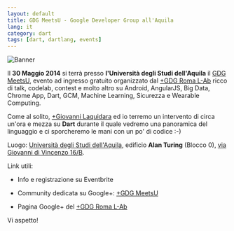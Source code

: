 ```yaml
---
layout: default
title: GDG MeetsU - Google Developer Group all'Aquila
lang: it
category: dart
tags: [dart, dartlang, events]
---
```

![Banner](/assets/img/posts/gdgmeetsu.png)

Il **30 Maggio 2014** si terrà presso **l'Università degli Studi dell'Aquila** il [GDG MeetsU](https://plus.google.com/u/0/communities/115675971195472891244), evento ad ingresso gratuito organizzato dal [+GDG Roma L-Ab](https://plus.google.com/110676501469531199993/posts) ricco di talk, codelab, contest e molto altro su Android, AngularJS, Big Data, Chrome App, Dart, GCM, Machine Learning, Sicurezza e Wearable Computing.

Come al solito, [+Giovanni Laquidara](https://plus.google.com/+GiovanniLaquidara) ed io terremo un intervento di circa un'ora e mezza su **Dart** durante il quale vedremo una panoramica del linguaggio e ci sporcheremo le mani con un po' di codice :-)


<!--more-->


Luogo: [Università degli Studi dell'Aquila](http://www.univaq.it/), edificio **Alan Turing** (Blocco 0), [via Giovanni di Vincenzo 16/B](https://www.google.it/maps/place/Via+Giovanni+di+Vincenzo/@42.3568266,13.3824065,17z/data=!3m1!4b1!4m2!3m1!1s0x132fd2f311a8c1b5:0x659843b7518596f2).

Link utili:

- Info e registrazione su Eventbrite

- Community dedicata su Google+: [+GDG MeetsU](https://plus.google.com/u/0/communities/115675971195472891244)

- Pagina Google+ del [+GDG Roma L-Ab](https://plus.google.com/110676501469531199993/posts)

Vi aspetto!
